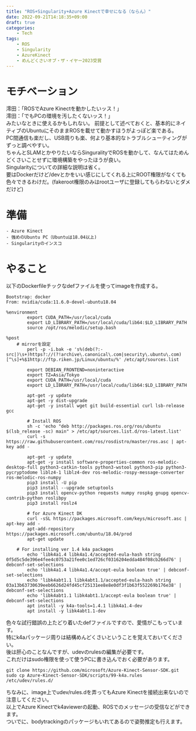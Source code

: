 ```yaml
---
title: "ROS+Singularity+Azure Kinectで幸せになる（ならん）"
date: 2022-09-21T14:18:35+09:00
draft: true
categories:
    - Tech
tags:
    - ROS
    - Singularity
    - AzureKinect
    - めんどくさいオブ・ザ・イヤー2023受賞
---
```


# モチベーション
澪田：「ROSでAzure Kinectを動かしたいッス！」<br />
澪田：「でもPCの環境を汚したくないッス！」<br />
みたいなときに使えるかもしれない。
前提として述べておくと、基本的にネイティブのUbuntuにそのままROSを載せて動かすほうがよっぽど楽である。<br />
PC間通信も楽だし、USB周りも楽、何より基本的なトラブルシューティングがずっと調べやすい。<br />
ちゃんとSLAMとかやりたいならSinguralityでROSを動かして、なんてはためんどくさいことせずに環境構築をやったほうが良い。<br />
Singularityについての詳細な説明は省く。<br />
要はDockerだけど/devとかをいい感じにしてくれる上にROOT権限がなくても色々できるわけだ。(fakeroot権限のみはrootユーザに登録してもらわないとダメだけど)

# 準備
	- Azure Kinect
	- 強めのUbuntu PC（Ubuntuは18.04以上)
	- Singularityのインスコ

# やること
以下のDockerfileチックなdefファイルを使ってimageを作成する。

~~~
Bootstrap: docker
From: nvidia/cuda:11.6.0-devel-ubuntu18.04

%environment
        export CUDA_PATH=/usr/local/cuda
        export LD_LIBRARY_PATH=/usr/local/cuda/lib64:$LD_LIBRARY_PATH
        source /opt/ros/melodic/setup.bash

%post
	# mirrorを設定
        perl -p -i.bak -e 's%(deb(?:-src|)\s+)https?://(?!archive\.canonical\.com|security\.ubuntu\.com)[^\s]+%$1http://ftp.riken.jp/Linux/ubuntu/%' /etc/apt/sources.list

        export DEBIAN_FRONTEND=noninteractive
        export TZ=Asia/Tokyo
        export CUDA_PATH=/usr/local/cuda
        export LD_LIBRARY_PATH=/usr/local/cuda/lib64:$LD_LIBRARY_PATH

        apt-get -y update
        apt-get -y dist-upgrade
        apt-get -y install wget git build-essential curl lsb-release gcc

        # Install ROS
        sh -c 'echo "deb http://packages.ros.org/ros/ubuntu $(lsb_release -sc) main" > /etc/apt/sources.list.d/ros-latest.list'
        curl -s https://raw.githubusercontent.com/ros/rosdistro/master/ros.asc | apt-key add -

        apt-get -y update
        apt-get -y install software-properties-common ros-melodic-desktop-full python3-catkin-tools python3-wstool python3-pip python3-pycryptodome liblz4-1 liblz4-dev ros-melodic-rospy-message-converter ros-melodic-ros-numpy
        pip3 install -U pip
        pip3 install --upgrade setuptools
        pip3 install opencv-python requests numpy rospkg gnupg opencv-contrib-python roslibpy
        pip3 install roslz4

        # for Azure Kinect DK
        curl -sSL https://packages.microsoft.com/keys/microsoft.asc | apt-key add -
        apt-add-repository https://packages.microsoft.com/ubuntu/18.04/prod
        apt-get update
	
	# For installing ver 1.4 k4a packages
        echo 'libk4a1.4 libk4a1.4/accepted-eula-hash string 0f5d5c5de396e4fee4c0753a21fee0c1ed726cf0316204edda484f08cb266d76' | debconf-set-selections
        echo 'libk4a1.4 libk4a1.4/accept-eula boolean true' | debconf-set-selections
        echo 'libk4abt1.1 libk4abt1.1/accepted-eula-hash string 03a13b63730639eeb6626d24fd45cf25131ee8e8e0df3f1b63f552269b176e38' | debconf-set-selections
        echo 'libk4abt1.1 libk4abt1.1/accept-eula boolean true' | debconf-set-selections
        apt install -y k4a-tools=1.4.1 libk4a1.4-dev
        apt install -y libk4abt1.1-dev
~~~

色々な試行錯誤の上たどり着いたdefファイルですので、愛情がこもっています。<br />
特にk4aパッケージ周りは結構めんどくさいということを覚えておいてください。<br />
後は肝心のことなんですが、udevのrulesの編集が必要です。<br />
これだけはsudo権限を使って使うPCに書き込んでおく必要があります。<br />

~~~
git clone https://github.com/microsoft/Azure-Kinect-Sensor-SDK.git
sudo cp Azure-Kinect-Sensor-SDK/scripts/99-k4a.rules /etc/udev/rules.d/
~~~

ちなみに、image上でudev/rules.dを弄ってもAzure Kinectを接続出来ないので注意してください。<br />
以上でAzure Kinectでk4aviewerの起動、ROSでのメッセージの受信などができます。<br />
ついでに、bodytrackingのパッケージもいれてあるので姿勢推定も行えます。<br />











